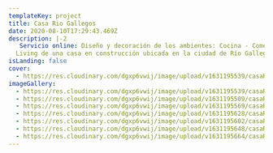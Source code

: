 ```yaml
---
templateKey: project
title: Casa Rio Gallegos
date: 2020-08-10T17:29:43.469Z
description: |-2
   Servicio online: Diseño y decoración de los ambientes: Cocina - Comedor -
  Living de una casa en construcción ubicada en la ciudad de Río Gallegos. 
isLanding: false
cover:
  - https://res.cloudinary.com/dgxp6vwij/image/upload/v1631195539/casaRioGallegos/casaRioGallegos-2_qyeqno.jpg
imageGallery:
  - https://res.cloudinary.com/dgxp6vwij/image/upload/v1631195539/casaRioGallegos/casaRioGallegos-2_qyeqno.jpg
  - https://res.cloudinary.com/dgxp6vwij/image/upload/v1631195509/casaRioGallegos/casaRioGallegos-1_nba5dv.jpg
  - https://res.cloudinary.com/dgxp6vwij/image/upload/v1631195569/casaRioGallegos/casaRioGallegos-3_hkavap.jpg
  - https://res.cloudinary.com/dgxp6vwij/image/upload/v1631195628/casaRioGallegos/casaRioGallegos-5_oemmxu.jpg
  - https://res.cloudinary.com/dgxp6vwij/image/upload/v1631195602/casaRioGallegos/casaRioGallegos-4_ebrdyr.jpg
  - https://res.cloudinary.com/dgxp6vwij/image/upload/v1631195648/casaRioGallegos/casaRioGallegos-6_mku2k9.jpg
  - https://res.cloudinary.com/dgxp6vwij/image/upload/v1631195664/casaRioGallegos/casaRioGallegos-7_f4lybk.jpg
---
```

